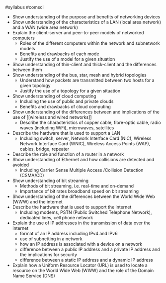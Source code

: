 #syllabus 
#comsci
- Show understanding of the purpose and benefits of networking devices
- Show understanding of the characteristics of a LAN (local area network) and a WAN (wide area network)
- Explain the client-server and peer-to-peer models of networked computers
	- Roles of the different computers within the network and subnetwork models
	- Benefits and drawbacks of each mode
	- Justify the use of a model for a given situation
- Show understanding of thin-client and thick-client and the differences between them
- Show understanding of the bus, star, mesh and hybrid topologies
	- Understand how packets are transmitted between two hosts for a given topology
	- Justify the use of a topology for a given situation
- Show understanding of cloud computing
	- Including the use of public and private clouds
	- Benefits and drawbacks of cloud computing
- Show understanding of the differences between and implications of the use of [[wireless and wired networks]]
	- Describe the characteristics of copper cable, fibre-optic cable, radio waves (including WiFi), microwaves, satellites
- Describe the hardware that is used to support a LAN
	- Including switch, server, Network Interface Card (NIC), Wireless Network Interface Card (WNIC), Wireless Access Points (WAP), cables, bridge, repeater
- Describe the role and function of a router in a network
- Show understanding of Ethernet and how collisions are detected and avoided
	- Including Carrier Sense Multiple Access /Collision Detection (CSMA/CD)
- Show understanding of bit streaming
	- Methods of bit streaming, i.e. real-time and on-demand
	- Importance of bit rates broadband speed on bit streaming
- Show understanding of the differences between the World Wide Web (WWW) and the internet
- Describe the hardware that is used to support the internet
	- Including modems, PSTN (Public Switched Telephone Network), dedicated lines, cell phone network
- Explain the use of IP addresses in the transmission of data over the internet
	- format of an IP address including IPv4 and IPv6 
	- use of subnetting in a network 
	- how an IP address is associated with a device on a network 
	- difference between a public IP address and a private IP address and the implications for security
	- difference between a static IP address and a dynamic IP address
- Explain how a Uniform Resource Locator (URL) is used to locate a resource on the World Wide Web (WWW) and the role of the Domain Name Service (DNS)